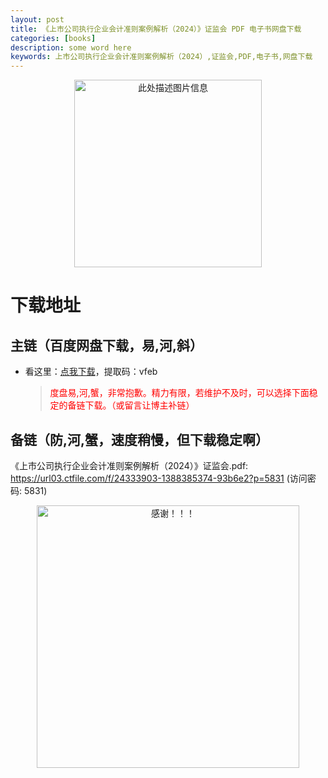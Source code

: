 ```yaml
---
layout: post
title: 《上市公司执行企业会计准则案例解析（2024）》证监会 PDF 电子书网盘下载
categories: [books]
description: some word here
keywords: 上市公司执行企业会计准则案例解析（2024）,证监会,PDF,电子书,网盘下载
---
```


<div align="center"><img src="https://qweree.cn/wp-content/uploads/2024/10/ssgszxqykjzzaljx.jpg" alt="此处描述图片信息" width="300px" height="auto"></div>

# 下载地址

## 主链（百度网盘下载，易,河,斜）

- 看这里：[点我下载](https://pan.baidu.com/s/1iMXUbSbtZQZjDcqDmnWUyw?pwd=vfeb)，提取码：vfeb

  > <p style="color:red" >度盘易,河,蟹，非常抱歉。精力有限，若维护不及时，可以选择下面稳定的备链下载。（或留言让博主补链）</p>

## 备链（防,河,蟹，速度稍慢，但下载稳定啊）

《上市公司执行企业会计准则案例解析（2024）》证监会.pdf: https://url03.ctfile.com/f/24333903-1388385374-93b6e2?p=5831 (访问密码: 5831)

<div align="center"><img src="https://pic.imgdb.cn/item/6707df6bd29ded1a8ce37031.gif" alt="感谢！！！" width="420px" height="auto"/></div>
